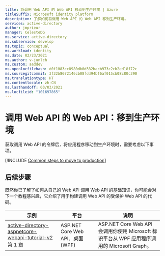 ```yaml
---
title: 将调用 Web API 的 Web API 移动到生产环境 | Azure
titleSuffix: Microsoft identity platform
description: 了解如何将调用 Web API 的 Web API 移到生产环境。
services: active-directory
author: jmprieur
manager: CelesteDG
ms.service: active-directory
ms.subservice: develop
ms.topic: conceptual
ms.workload: identity
ms.date: 02/23/2021
ms.author: v-junlch
ms.custom: aaddev
ms.openlocfilehash: d0f1083cc8980db0d382bacb973c2cb2ed18f72c
ms.sourcegitcommit: 3f32b8672146cb08fdd94bf6af015cb08c80c390
ms.translationtype: HT
ms.contentlocale: zh-CN
ms.lasthandoff: 03/03/2021
ms.locfileid: "101697865"
---
```

# <a name="a-web-api-that-calls-web-apis-move-to-production"></a>调用 Web API 的 Web API：移到生产环境

获取调用 Web API 的令牌后，将应用程序移动到生产环境时，需要考虑以下事项。

[!INCLUDE [Common steps to move to production](../../../includes/active-directory-develop-scenarios-production.md)]

## <a name="next-steps"></a>后续步骤

既然你已了解了如何从自己的 Web API 调用 Web API 的基础知识，你可能会对下一个教程感兴趣，它介绍了用于构建调用 Web API 的受保护 Web API 的代码。

| 示例 | 平台 | 说明 |
|--------|----------|-------------|
| [active-directory-aspnetcore-webapi-tutorial-v2](https://github.com/Azure-Samples/active-directory-dotnet-native-aspnetcore-v2/tree/master/2.%20Web%20API%20now%20calls%20Microsoft%20Graph) 第 1 章 | ASP.NET Core Web API、桌面 (WPF) | ASP.NET Core Web API 会调用你使用 Microsoft 标识平台从 WPF 应用程序调用的 Microsoft Graph。 |
